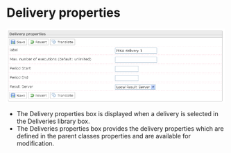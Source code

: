 <!--
parent: Deliveries
created_at: '2012-03-29 15:37:06'
updated_at: '2013-03-13 14:06:25'
authors:
    - 'Jérôme Bogaerts'
contributors:
    - 'Franck Gismondi'
tags:
    - Deliveries
-->

Delivery properties
===================

![](../resources/deliveries-properties.png)

-   The Delivery properties box is displayed when a delivery is selected in the Deliveries library box.
-   The Deliveries properties box provides the delivery properties which are defined in the parent classes properties and are available for modification.


